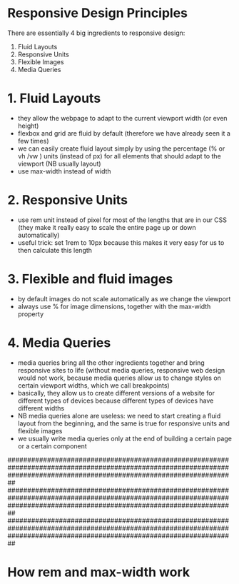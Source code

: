 # Responsive Design Principles
There are essentially 4 big ingredients to responsive design:
1. Fluid Layouts
2. Responsive Units
3. Flexible Images
4. Media Queries

# 1. Fluid Layouts
- they allow the webpage to adapt to the current viewport width (or even height)
- flexbox and grid are fluid by default (therefore we have already seen it a few times)
- we can easily create fluid layout simply by using the percentage (% or vh /vw ) units (instead of px) for all elements that should adapt to the viewport (NB usually layout)
- use max-width instead of width

# 2. Responsive Units
- use rem unit instead of pixel for most of the lengths that are in our CSS (they make it really easy to scale the entire page up or down automatically)
- useful trick: set 1rem to 10px because this makes it very easy for us to then calculate this length

# 3. Flexible and fluid images
- by default images do not scale automatically as we change the viewport
- always use % for image dimensions, together with the max-width property

# 4. Media Queries
- media queries bring all the other ingredients together and bring responsive sites to life (without media queries, responsive web design would not work, because media queries allow us to change styles on certain viewport widths, which we call breakpoints)
- basically, they allow us to create different versions of a website for different types of devices because different types of devices have different widths
- NB media queries alone are useless: we need to start creating a fluid layout from the beginning, and the same is true for responsive units and flexible images
- we usually write media queries only at the end of building a certain page or a certain component

##########################################################################################################################################################################
##########################################################################################################################################################################
##########################################################################################################################################################################

# How rem and max-width work